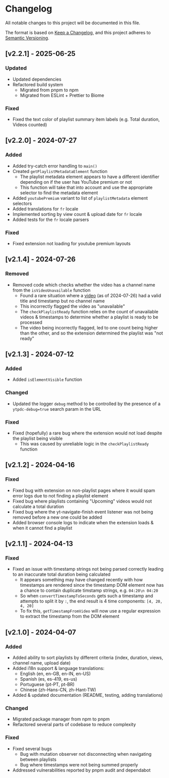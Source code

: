 # Changelog

All notable changes to this project will be documented in this file.

The format is based on [Keep a Changelog](https://keepachangelog.com/en/1.1.0/),
and this project adheres to [Semantic
Versioning](https://semver.org/spec/v2.0.0.html).

## [v2.2.1] - 2025-06-25

### Updated

- Updated dependencies
- Refactored build system
  - Migrated from pnpm to npm
  - Migrated from ESLint + Prettier to Biome

### Fixed

- Fixed the text color of playlist summary item labels (e.g. Total duration,
  Videos counted)

## [v2.2.0] - 2024-07-27

### Added

- Added try-catch error handling to `main()`
- Created `getPlaylistMetadataElement` function
  - The playlist metadata element appears to have a different identifier
    depending on if the user has YouTube premium or not
  - This function will take that into account and use the appropriate selector
    to find the metadata element
- Added `youtubePremium` variant to list of `playlistMetadata` element selectors
- Added translations for `fr` locale
- Implemented sorting by view count & upload date for `fr` locale
- Added tests for the `fr` locale parsers

### Fixed

- Fixed extension not loading for youtube premium layouts

## [v2.1.4] - 2024-07-26

### Removed

- Removed code which checks whether the video has a channel name from the
  `isVideoUnavailable` function
  - Found a rare situation where a
    [video](https://www.youtube.com/watch?v=QwtyIDmhxh4) (as of 2024-07-26) had
    a valid title and timestamp but no channel name
  - This incorrectly flagged the video as "unavailable"
  - The `checkPlaylistReady` function relies on the count of unavailable videos
    & timestamps to determine whether a playlist is ready to be processed
  - The video being incorrectly flagged, led to one count being higher than the
    other, and so the extension determined the playlist was "not ready"

## [v2.1.3] - 2024-07-12

### Added

- Added `isElementVisible` function

### Changed

- Updated the logger `debug` method to be controlled by the presence of a
  `ytpdc-debug=true` search param in the URL

### Fixed

- Fixed (hopefully) a rare bug where the extension would not load despite the
  playlist being visible
  - This was caused by unreliable logic in the `checkPlaylistReady` function

## [v2.1.2] - 2024-04-16

### Fixed

- Fixed bug with extension on non-playlist pages where it would spam error logs
  due to not finding a playlist element
- Fixed bug where playlists containing "Upcoming" videos would not calculate a
  total duration
- Fixed bug where the yt-navigate-finish event listener was not being removed
  before a new one could be added
- Added browser console logs to indicate when the extension loads & when it
  cannot find a playlist

## [v2.1.1] - 2024-04-13

### Fixed

- Fixed an issue with timestamp strings not being parsed correctly leading to an
  inaccurate total duration being calculated
  - It appears something may have changed recently with how timestamps are
    rendered since the timestamp DOM element now has a chance to contain
    duplicate timstamp strings, e.g. `04:20\n 04:20`
  - So when `convertTimestampToSeconds` gets such a timestamp and attempts to
    split it by `:`, the end result is 4 time components: `[4, 20, 4, 20]`
  - To fix this, `getTimestampFromVideo` will now use a regular expression to
    extract the timestamp from the DOM element

## [v2.1.0] - 2024-04-07

### Added

- Added ability to sort playlists by different criteria (index, duration, views,
  channel name, upload date)
- Added i18n support & language translations:
  - English (en, en-GB, en-IN, en-US)
  - Spanish (es, es-419, es-us)
  - Portuguese (pt-PT, pt-BR)
  - Chinese (zh-Hans-CN, zh-Hant-TW)
- Added & updated documentation (README, testing, adding translations)

### Changed

- Migrated package manager from npm to pnpm
- Refactored several parts of codebase to reduce complexity

### Fixed

- Fixed several bugs
  - Bug with mutation observer not disconnecting when navigating between
    playlists
  - Bug where timestamps were not being summed properly
- Addressed vulnerabilities reported by pnpm audit and dependabot
